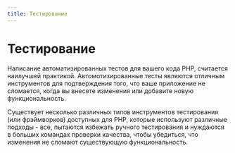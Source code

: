 ```yaml
---
title: Тестирование
---
```

# Тестирование

Написание автоматизированных тестов для вашего кода PHP, считается наилучшей практикой. Автомотизированные тесты являются отличным инструментов для подтверждения того, что ваше приложение не сломается, когда вы внесете изменения или добавите новую функциональность.

Существует несколько различных типов инструментов тестирования (или фрэймворков) доступных для PHP, которые используют различные подходы - все, пытаются избежать ручного тестирования и нуждаются в больших командах проверки качества, чтобы убедиться, что изменения не сломают существующую функциональность.